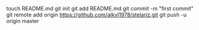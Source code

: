 touch README.md
git init
git add README.md
git commit -m "first commit"
git remote add origin https://github.com/alkyl1978/stelariz.git
git push -u origin master
